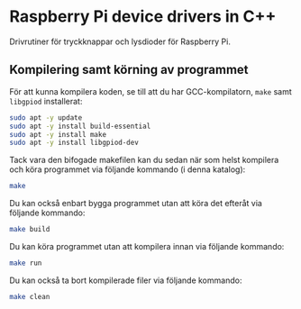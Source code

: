 # Raspberry Pi device drivers in C++

Drivrutiner för tryckknappar och lysdioder för Raspberry Pi.

## Kompilering samt körning av programmet
För att kunna kompilera koden, se till att du har GCC-kompilatorn, `make` samt `libgpiod` installerat:

```bash
sudo apt -y update
sudo apt -y install build-essential
sudo apt -y install make
sudo apt -y install libgpiod-dev
```

Tack vara den bifogade makefilen kan du sedan när som helst kompilera och köra programmet via följande kommando (i denna katalog):

```bash
make
```

Du kan också enbart bygga programmet utan att köra det efteråt via följande kommando:

```bash
make build
```

Du kan köra programmet utan att kompilera innan via följande kommando:

```bash
make run
```

Du kan också ta bort kompilerade filer via följande kommando:

```bash
make clean
```